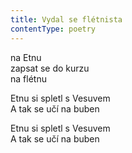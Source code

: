 ```yaml
---
title: Vydal se flétnista
contentType: poetry
---
```


<section>

na Etnu  
zapsat se do kurzu  
na flétnu

Etnu si spletl s Vesuvem  
A tak se učí na buben

Etnu si spletl s Vesuvem  
A tak se učí na buben

</section>
